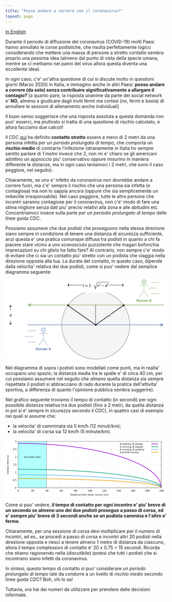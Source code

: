 ```yaml
---
title: "Posso andare a correre con il coronavirus?"
layout: page
---
```


[In English](running)

Durante il periodo di diffusione del coronavirus (COVID-19) molti Paesi hanno annullato le corse podistiche, che risulta perfettamente logico considerando che mettere una massa di persone a stretto contatto sembra proprio una pessima idea (almeno dal punto di vista della specie umana, mentre se ci mettiamo nei panni del virus allora questa diventa una eccellente idea).

In ogni caso, c'e' un'altra questione di cui si discute molto in questioni giorni (Marzo 2020) in Italia, e immagino anche in altri Paesi: **posso andare a correre (da solo) senza contribuire significativamente a allargare il contagio?** [a quanto pare, la risposta unanime da parte dei social network e' **NO**, almeno a giudicare dagli inviti fermi ma cortesi (no, fermi e basta) di annullare le sessioni di allenamento anche individuali]

Il buon senso suggerisce che una risposta assoluta a questa domanda non puo' esserci, ma piuttosto si tratta di una questione di rischio calcolato, e allora facciamo due calcoli!

Il CDC [qui](https://www.cdc.gov/coronavirus/2019-ncov/php/risk-assessment.html) ha definito **contatto stretto** essere a meno di 2 metri da una persona infetta _per un periodo prolungato di tempo_, che comporta un **rischio medio** di contrarre l'infezione (stranamente in Italia ho sempre sentito parlare di _1 metro_ invece che 2, non mi e' chiaro se gli americani adottino un approccio piu' conservativo oppure misurino in maniera differente le distanze, ma in ogni caso teniamoci i 2 metri, che sono il caso peggiore, nel seguito).

Chiaramente, se uno e' infetto da coronavirus non dovrebbe andare a correre fuori, ma c'e' sempre il rischio che una persona sia infetta (e contagiosa) ma non lo sappia ancora (oppure che sia semplicemente un imbecille irresponsabile). Nel caso peggiore, tutte le altre persone che incontri saranno contagiose per il coronavirus, non c'e' modo di fare una stima migliore senza dati piu' precisi relativi alla zona e alle abitudini etc. Concentriamoci invece sulla parte _per un periodio prolungato di tempo_ delle linee guida CDC.

Possiamo assumere che due podisti che proseguono nella stessa direzione siano sempre in condizione di tenere una distanza di sicurezza sufficiente, anzi questa e' una pratica comunque diffusa tra podisti in quanto a chi fa piacere stare vicino a uno sconosciuto puzzolente che magari bofonchia imprecazioni su chi glielo ha fatto fare? Al contrario, non sempre c'e' modo di evitare che ci sia un contatto piu' stretto con un podista che viaggia nella direzione opposta alla tua. La durata del contatto, in questo caso, dipende dalla velocita' relativa dei due podisti, come si puo' vedere dal semplice diagramma seguente:

![](pictures/running-comp.png)

Nel diagramma di sopra i podisti sono modellati come punti, ma in realta' occupano uno spazio; la distanza media tra le spalle e' di circa 40 cm, per cui possiamo assumere nel seguito che _almeno_ quella distanza sia sempre rispettata (i podisti si abbracciano di rado durante la pratica dell'attivita' sportiva, a differenza di quanto l'opinione pubblica sembra suggerire).

Nel grafico seguente troviamo il tempo di contatto (in secondi) per ogni possibile distanza relativa tra due podisti (fino a 2 metri, da quella distanza in poi si e' sempre in sicurezza secondo il CDC), in quattro casi di esempio nei quali si assume che:

- la velocita' di camminata sia 5 km/h (12 minuti/km);
- la velocita' di corsa sia 12 km/h (5 minute/km).

![](pictures/running.png)

Come si puo' vedere, **il tempo di contatto per ogni incontro e' piu' breve di un secondo se almeno uno dei due podisti prosegue a passo di corsa, ed e' sempre piu' breve di 3 secondi anche se un podista cammina e l'altro e' fermo**.

Chiaramente, per una sessione di corsa devi moltiplicare per il numero di incontri, ad es., se procedi a passo di corsa e incontri altri 20 podisti nella direzione opposta e riesci a tenere almeno 1 metro di distanza da ciascuno, allora il tempo complessivo di contatto e' 20 x 0.75 = 15 secondi. Ricorda che stiamo ragionendo nella (discutibile) ipotesi che tutti i podisti che si incontrano siano infetti da coronavirus.

In sintesi, questo tempo di contatto si puo' considerare un _periodo prolungato di tempo_ tale da condurre a un livello di _rischio medio_ secondo linee guida CDC? Boh, chi lo sa!

Tuttavia, ora hai dei numeri da utilizzare per prendere delle decisioni informate.


